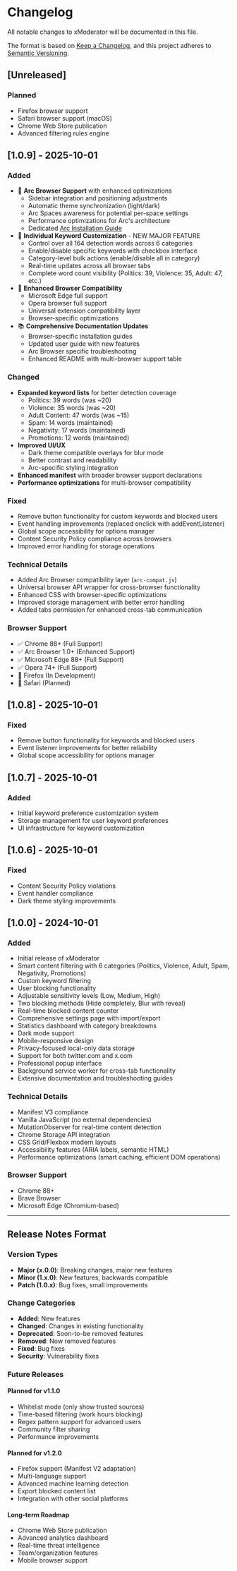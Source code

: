 # Changelog

All notable changes to xModerator will be documented in this file.

The format is based on [Keep a Changelog](https://keepachangelog.com/en/1.0.0/),
and this project adheres to [Semantic Versioning](https://semver.org/spec/v2.0.0.html).

## [Unreleased]

### Planned
- Firefox browser support
- Safari browser support (macOS)
- Chrome Web Store publication
- Advanced filtering rules engine

## [1.0.9] - 2025-10-01

### Added
- 🌈 **Arc Browser Support** with enhanced optimizations
  - Sidebar integration and positioning adjustments
  - Automatic theme synchronization (light/dark)
  - Arc Spaces awareness for potential per-space settings
  - Performance optimizations for Arc's architecture
  - Dedicated [Arc Installation Guide](ARC_INSTALLATION.md)
- 🎯 **Individual Keyword Customization** - NEW MAJOR FEATURE
  - Control over all 164 detection words across 6 categories
  - Enable/disable specific keywords with checkbox interface
  - Category-level bulk actions (enable/disable all in category)
  - Real-time updates across all browser tabs
  - Complete word count visibility (Politics: 39, Violence: 35, Adult: 47, etc.)
- 🔧 **Enhanced Browser Compatibility**
  - Microsoft Edge full support
  - Opera browser full support
  - Universal extension compatibility layer
  - Browser-specific optimizations
- 📚 **Comprehensive Documentation Updates**
  - Browser-specific installation guides
  - Updated user guide with new features
  - Arc Browser specific troubleshooting
  - Enhanced README with multi-browser support table

### Changed
- **Expanded keyword lists** for better detection coverage
  - Politics: 39 words (was ~20)
  - Violence: 35 words (was ~20) 
  - Adult Content: 47 words (was ~15)
  - Spam: 14 words (maintained)
  - Negativity: 17 words (maintained)
  - Promotions: 12 words (maintained)
- **Improved UI/UX** 
  - Dark theme compatible overlays for blur mode
  - Better contrast and readability
  - Arc-specific styling integration
- **Enhanced manifest** with broader browser support declarations
- **Performance optimizations** for multi-browser compatibility

### Fixed
- Remove button functionality for custom keywords and blocked users
- Event handling improvements (replaced onclick with addEventListener)
- Global scope accessibility for options manager
- Content Security Policy compliance across browsers
- Improved error handling for storage operations

### Technical Details
- Added Arc Browser compatibility layer (`arc-compat.js`)
- Universal browser API wrapper for cross-browser functionality
- Enhanced CSS with browser-specific optimizations
- Improved storage management with better error handling
- Added tabs permission for enhanced cross-tab communication

### Browser Support
- ✅ Chrome 88+ (Full Support)
- ✅ Arc Browser 1.0+ (Enhanced Support)
- ✅ Microsoft Edge 88+ (Full Support)
- ✅ Opera 74+ (Full Support)
- 🚧 Firefox (In Development)
- 🚧 Safari (Planned)

## [1.0.8] - 2025-10-01

### Fixed
- Remove button functionality for keywords and blocked users
- Event listener improvements for better reliability
- Global scope accessibility for options manager

## [1.0.7] - 2025-10-01

### Added
- Initial keyword preference customization system
- Storage management for user keyword preferences
- UI infrastructure for keyword customization

## [1.0.6] - 2025-10-01

### Fixed
- Content Security Policy violations
- Event handler compliance
- Dark theme styling improvements

## [1.0.0] - 2024-10-01

### Added
- Initial release of xModerator
- Smart content filtering with 6 categories (Politics, Violence, Adult, Spam, Negativity, Promotions)
- Custom keyword filtering
- User blocking functionality
- Adjustable sensitivity levels (Low, Medium, High)
- Two blocking methods (Hide completely, Blur with reveal)
- Real-time blocked content counter
- Comprehensive settings page with import/export
- Statistics dashboard with category breakdowns
- Dark mode support
- Mobile-responsive design
- Privacy-focused local-only data storage
- Support for both twitter.com and x.com
- Professional popup interface
- Background service worker for cross-tab functionality
- Extensive documentation and troubleshooting guides

### Technical Details
- Manifest V3 compliance
- Vanilla JavaScript (no external dependencies)
- MutationObserver for real-time content detection
- Chrome Storage API integration
- CSS Grid/Flexbox modern layouts
- Accessibility features (ARIA labels, semantic HTML)
- Performance optimizations (smart caching, efficient DOM operations)

### Browser Support
- Chrome 88+
- Brave Browser
- Microsoft Edge (Chromium-based)

---

## Release Notes Format

### Version Types
- **Major (x.0.0)**: Breaking changes, major new features
- **Minor (1.x.0)**: New features, backwards compatible
- **Patch (1.0.x)**: Bug fixes, small improvements

### Change Categories
- **Added**: New features
- **Changed**: Changes in existing functionality
- **Deprecated**: Soon-to-be removed features
- **Removed**: Now removed features
- **Fixed**: Bug fixes
- **Security**: Vulnerability fixes

### Future Releases

#### Planned for v1.1.0
- Whitelist mode (only show trusted sources)
- Time-based filtering (work hours blocking)
- Regex pattern support for advanced users
- Community filter sharing
- Performance improvements

#### Planned for v1.2.0
- Firefox support (Manifest V2 adaptation)
- Multi-language support
- Advanced machine learning detection
- Export blocked content list
- Integration with other social platforms

#### Long-term Roadmap
- Chrome Web Store publication
- Advanced analytics dashboard
- Real-time threat intelligence
- Team/organization features
- Mobile browser support